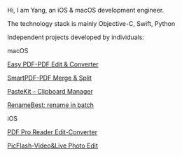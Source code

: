 Hi, I am Yang, an iOS & macOS development engineer.

The technology stack is mainly Objective-C, Swift, Python

Independent projects developed by individuals:

macOS

[Easy PDF-PDF Edit & Converter](https://apps.apple.com/cn/app/easy-pdf-pdf%E7%BC%96%E8%BE%91-%E6%A0%BC%E5%BC%8F%E8%BD%AC%E6%8D%A2/id1568077411?mt=12)

[SmartPDF-PDF Merge & Split](https://apps.apple.com/cn/app/smartpdf-pdf%E6%96%87%E4%BB%B6%E5%90%88%E5%B9%B6%E6%8B%86%E5%88%86/id1542343363?mt=12)

[PasteKit - Clipboard Manager](https://apps.apple.com/cn/app/pastekit-%E5%89%AA%E8%B4%B4%E6%9D%BF%E7%AE%A1%E7%90%86%E5%B7%A5%E5%85%B7/id1579312381?mt=12)

[RenameBest: rename in batch](https://apps.apple.com/cn/app/renamebest-%E6%96%87%E4%BB%B6%E6%89%B9%E9%87%8F%E9%87%8D%E5%91%BD%E5%90%8D/id1535623374?mt=12)

iOS

[PDF Pro Reader Edit-Converter](https://apps.apple.com/cn/app/id1505038693)

[PicFlash-Video&Live Photo Edit](https://apps.apple.com/cn/app/id1524123760)

